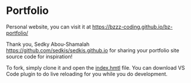 # Portfolio

Personal website, you can visit it at https://bzzz-coding.github.io/bz-portfolio/

Thank you, Sedky Abou-Shamalah https://github.com/sedkis/sedkis.github.io for sharing your portfolio site source code for inspiration!

To fork, simply clone it and open the [index.hmtl](./index.html) file.  You can download VS Code plugin to do live reloading for you while you do development.
